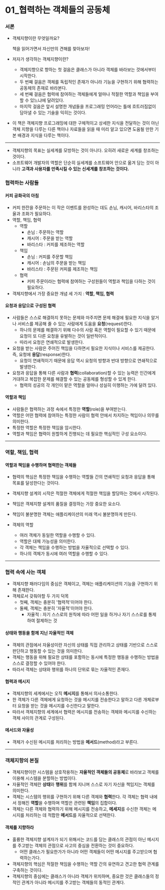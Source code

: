 # 01_협력하는 객체들의 공동체

### 서론

- 객체지향이란 무엇일까요?

  책을 읽어가면서 자신만의 견해를 찾아보자!

- 저자가 생각하는 객체지향이란?
  - 객체지향으로 향하는 첫 걸음은 클래스가 아니라 객체를 바라보는 것에서부터 시작한다.
  - 두 번째 걸음은 객체를 독립적인 존재가 아니라 기능을 구현하기 위해 협력하는 공동체의 존재로 바라본다.
  - 세 번째 걸음은 협력에 참여하는 객체들에게 얼마나 적절한 역할과 책임을 부여할 수 있느냐에 달려있다.
  - 마지막 걸음은 앞서 설명한 개념들을 프로그래밍 언어라는 틀에 흐트러짐없이 담아낼 수 있는 기술을 익히는 것이다.

- 이 책은 객체지향 프로그래밍에 대한 구체적이고 상세한 지식을 전달하는 것이 아닌 객체 지향을 다루는 다른 책이나 자료들을 읽을 때 미리 알고 있으면 도움될 만한 기본 배경과 지식을 다루는 책이다.

------

- 객체지향의 목표는 실세계를 모방하는 것이 아니다. 오히려 새로운 세계를 창조하는 것이다.
- 소프트웨어 개발자의 역할은 단순히 실세계를 소프트웨어 안으로 옮겨 담는 것이 아니라 **고객과 사용자를 만족시킬 수 있는 신세계를 창조하는 것이다.**

### 협력하는 사람들

#### 커피 공화국의 아침

- 커피 한잔을 주문하는 이 작은 이벤트를 완성하는 데도 손님, 캐시어, 바리스타의 조율과 조화가 필요하다.
- 역할, 책임, 협력
  - 역할
    - 손님 : 주문하는 역할
    - 캐시어 : 주문을 받는 역할
    - 바리스타 : 커피를 제조하는 역할
  - 책임
    - 손님 : 커피를 주문할 책임
    - 캐시어 : 손님의 주문을 받는 책임
    - 바리스타 : 주문된 커피를 제조하는 책임
  - 협력
    - 커피 주문이라는 협력에 참여하는 구성원들이 역할과 책임을 다하는 것이 필요하다.
- 객체지향에서 가장 중요한 개념 세 가지 : **역할, 책임, 협력**

#### 요청과  응답으로 구성된 협력

- 사람들은 스스로 해결하지 못하는 문제와 마주치면 문제 해결에 필요한 지식을 알거나 서비스를 제공해 줄 수 있는 사람에게 도움을 **요청**(request)한다.
  - 하나의 문제를 해결하기 위해 다수의 사람 혹은 역할이 필요할 수 있기 때문에 요청이 또 다른 요청을 유발하는 것이 일반적이다.
  - 따라서 요청은 연쇄적으로 발생한다.
- 요청을 받는 사람은 주어진 책임을 다하면서 필요한 지식이나 서비스를 제공한다. 즉, 요청에 **응답**(response)한다.
  - 요청이 연쇄적이기 때문에 응답 역시 요청의 방향과 반대 방향으로 연쇄적으로 발생한다.
- 요청과 응답을 통해 다른 사람과 **협력**(collaboration)할 수 있는 능력은 인간에게 거대하고 복잡한 문제를 해결할 수 있는 공동체를 형성할 수 있게 한다.
  - 협력의 성공의 각 개인이 맡은 역할을 얼마나 성실히 이행하는 가에 달려 있다.

#### 역할과 책임

- 사람들은 협력하는 과정 속에서 특정한 **역할**(role)을 부여받는다.
- 역할은 어떤 협력에 참여하는 특정한 사람이 협력 안에서 차지하는 책임이나 의무를 의미한다.
- 특정한 역할은 특정한 책임을 암시한다.
- 역할과 책임은 협력이 원할하게 진행되는 데 필요한 핵심적인 구성 요소이다.

------

### 역할, 책임, 협력

#### 역할과 책임을 수행하며 협력한는 객체들

- 협력의 핵심은 특정한 책임을 수행하는 역할들 간의 연쇄적인 요청과 응답을 통해 목표를 달성한다는 것이다.
- 객체지향 설계의 시작은 적절한 객체에게 적절한 책임을 할당하는 것에서 시작된다.
- 책임은 객체지향 설계의 품질을 결정하는 가장 중요한 요소다.
- 책임이 불분명한 객체는 애플리케이션의 미래 역시 불분명하게 만든다.

- 객체의 역할
  - 여러 객체가 동일한 역할을 수행할 수 있다.
  - 역할은 대체 가능성을 의미한다.
  - 각 객체는 책임을 수행하는 방법을 자율적으로 선택할 수 있다.
  - 하나의 객체가 동시에 여러 역할을 수행할 수 있다.

------

### 협력 속에 사는 객체

- 객체지향 패러다임의 중심은 객체이고, 객체는 애플리케이션의 기능을 구현하기 위해 존재한다.
- 객체로서 갖춰야할 두 가지 덕목
  - 첫째, 객체는 충분히 '협력적'이어야 한다.
  - 둘째, 객체는 충분히 '자율적'이어야 한다.
    - 자율적 : 자기 스스로의 원칙에 따라 어떤 일을 하거나 자기 스스로를 통제하여 절제하는 것

#### 상태와 행동을 함께 지닌 자율적인 객체

- 객체의 관점에서 자율성이란 자신의 상태를 직접 관리하고 상태를 기반으로 스스로 판단하고 행동할 수 있는 것을 의미한다.
- 객체는 행동을 위해 필요한 상태를 포함하는 동시에 특정한 행동을 수행하는 방법을 스스로 결정할 수 있어야 한다.
- 따라서 객체는 상태와 행위를 하나의 단위로 묶는 자율적인 존재다.

#### 협력과 메시지

- 객체지향의 세계에서는 오직 **메시지**를 통해서 의사소통한다.
- 한 객체가 다른 객체에게 요청하는 것을 메시지를 전송한다고 말하고 다른 개체로부터 요청을 받는 것을 메시지를 수신한다고 말한다.
- 따라서 객체지향의 세계에서 협력은 메시지를 전송하는 객체와 메시지를 수신하는 객체 사이의 관계로 구성된다.

#### 메서드와 자율성

- 객체가 수신된 메시지를 처리하는 방법을 **메서드**(method)라고 부른다.

------

### 객체지향의 본질

- 객체지향이란 시스템을 상호작용하는 **자율적인 객체들의 공동체**로 바라보고 객체를 이용해 시스템을 분할하는 방법이다.
- 자율적인 객체란 **상태**와 **행위**를 함께 지니며 스스로 자기 자신을 책임지는 객체를 의미한다.
- 객체는 시스템의 행위를 구현하기 위해 다른 객체와 **협력**한다. 각 객체는 협력 내에서 정해진 **역할**을 수행하며 역할은 관련된 **책임**의 집합이다.
- 객체는 다른 객체와 협력하기 위해 메시지를 전송하고, **메세지**를 수신한 객체는 메시지를 처리하는 데 적합한 **메서드**를 자율적으로 선택한다.

#### 객체를 지향하라

- 훌륭한 객체지향 설계자가 되기 위해서는 코드를 담는 클래스의 관점이 아닌 메시지를 주고받는 객체의 관점으로 사고의 중심을 전환하는 것이 중요하다.
  - 어떤 클래스가 필요한가가 아니라 어떤 객체들이 어떤 메시지를 주고받으며 협력하는가다.
- 객체지향의 핵심은 적절한 책임을 수행하는 역할 간의 유연하고 견고한 협력 관계를 구축하는 것이다.
- 객체지향의 중심에는 클래스가 아니라 객체가 위치하며, 중요한 것은 클래스들의 정적인 관계가 아니라 메시지를 주고받는 객체들의 동적인 관계다.